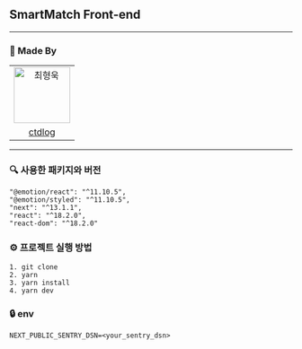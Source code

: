 ## SmartMatch Front-end

---

### 👥 Made By

<table>
  <tr>
    <td align="center">
      <img src="https://avatars.githubusercontent.com/u/73215539?v=4" width="100px;" alt="최형욱"/>
  </tr>
  <tr>    
    <td align="center">
      <a href="https://github.com/ctdlog">
        <div>ctdlog</div>
      </a>
    </td>
  </tr>
</table>

---

### 🔍 사용한 패키지와 버전
```
"@emotion/react": "^11.10.5",
"@emotion/styled": "^11.10.5",
"next": "^13.1.1",
"react": "^18.2.0",
"react-dom": "^18.2.0"
```

### ⚙️ 프로젝트 실행 방법
```
1. git clone
2. yarn
3. yarn install
4. yarn dev
```

### 🔒 env
```
NEXT_PUBLIC_SENTRY_DSN=<your_sentry_dsn>
```
